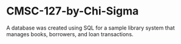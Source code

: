 # CMSC-127-by-Chi-Sigma
A database was created using SQL for a sample library system that manages books, borrowers, and loan transactions.
